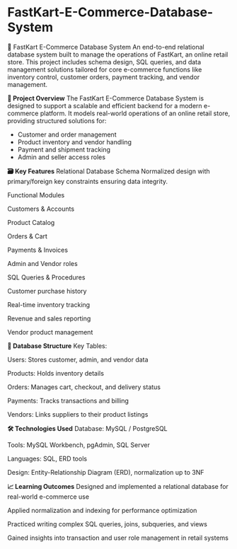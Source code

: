# FastKart-E-Commerce-Database-System
🛒 FastKart E-Commerce Database System
An end-to-end relational database system built to manage the operations of FastKart, an online retail store. This project includes schema design, SQL queries, and data management solutions tailored for core e-commerce functions like inventory control, customer orders, payment tracking, and vendor management.


**📌 Project Overview**
The FastKart E-Commerce Database System is designed to support a scalable and efficient backend for a modern e-commerce platform. It models real-world operations of an online retail store, providing structured solutions for:

* Customer and order management
* Product inventory and vendor handling
* Payment and shipment tracking
* Admin and seller access roles



**🗃️ Key Features**
Relational Database Schema
Normalized design with primary/foreign key constraints ensuring data integrity.

Functional Modules

Customers & Accounts

Product Catalog

Orders & Cart

Payments & Invoices

Admin and Vendor roles

SQL Queries & Procedures

Customer purchase history

Real-time inventory tracking

Revenue and sales reporting

Vendor product management



**🧱 Database Structure**
Key Tables:

Users: Stores customer, admin, and vendor data

Products: Holds inventory details

Orders: Manages cart, checkout, and delivery status

Payments: Tracks transactions and billing

Vendors: Links suppliers to their product listings



**🛠️ Technologies Used**
Database: MySQL / PostgreSQL

Tools: MySQL Workbench, pgAdmin, SQL Server

Languages: SQL, ERD tools

Design: Entity-Relationship Diagram (ERD), normalization up to 3NF



**📈 Learning Outcomes**
Designed and implemented a relational database for real-world e-commerce use

Applied normalization and indexing for performance optimization

Practiced writing complex SQL queries, joins, subqueries, and views

Gained insights into transaction and user role management in retail systems
